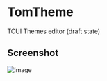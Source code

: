 TomTheme
========

TCUI Themes editor (draft state)

Screenshot
----------

![image](https://raw.github.com/solkin/tomtheme/master/tomtheme_13_0316.png)

